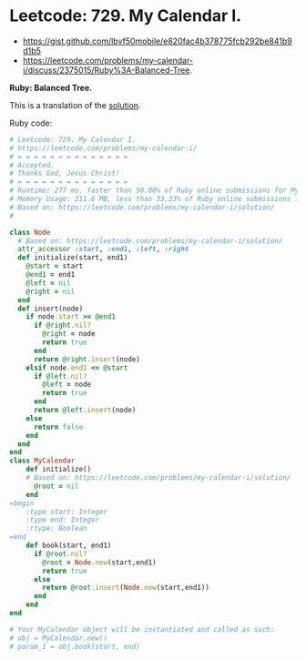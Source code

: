 # Leetcode: 729. My Calendar I.

- https://gist.github.com/lbvf50mobile/e820fac4b378775fcb292be841b9d1b5
- https://leetcode.com/problems/my-calendar-i/discuss/2375015/Ruby%3A-Balanced-Tree.

**Ruby: Balanced Tree.**

This is a translation of the [solution](https://leetcode.com/problems/my-calendar-i/solution/).


Ruby code:
```Ruby
# Leetcode: 729. My Calendar I.
# https://leetcode.com/problems/my-calendar-i/
# = = = = = = = = = = = = = =
# Accepted.
# Thanks God, Jesus Christ!
# = = = = = = = = = = = = = =
# Runtime: 277 ms, faster than 50.00% of Ruby online submissions for My Calendar I.
# Memory Usage: 211.6 MB, less than 33.33% of Ruby online submissions for My Calendar I.
# Based on: https://leetcode.com/problems/my-calendar-i/solution/
#

class Node
  # Based on: https://leetcode.com/problems/my-calendar-i/solution/
  attr_accessor :start, :end1, :left, :right
  def initialize(start, end1)
    @start = start
    @end1 = end1
    @left = nil
    @right = nil
  end
  def insert(node)
    if node.start >= @end1
      if @right.nil?
        @right = node
        return true
      end
      return @right.insert(node)
    elsif node.end1 <= @start
      if @left.nil?
        @left = node
        return true
      end
      return @left.insert(node)
    else
      return false
    end
  end
end
class MyCalendar
    def initialize()
    # Based on: https://leetcode.com/problems/my-calendar-i/solution/
      @root = nil
    end
=begin
    :type start: Integer
    :type end: Integer
    :rtype: Boolean
=end
    def book(start, end1)
      if @root.nil?
        @root = Node.new(start,end1)
        return true
      else
        return @root.insert(Node.new(start,end1))
      end
    end
end

# Your MyCalendar object will be instantiated and called as such:
# obj = MyCalendar.new()
# param_1 = obj.book(start, end)
```
